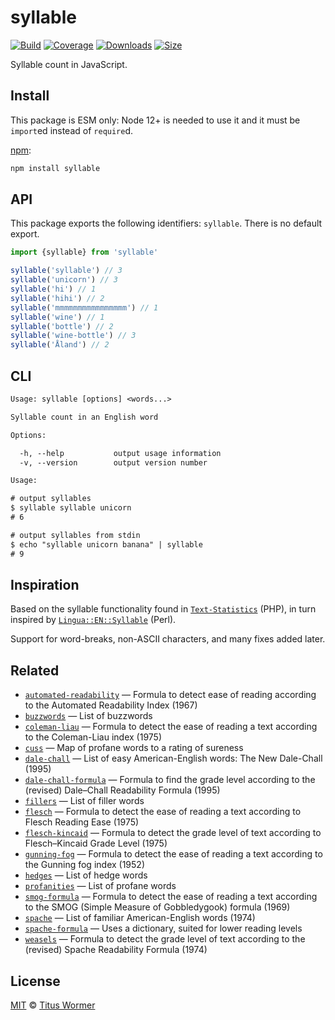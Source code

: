 # syllable

[![Build][build-badge]][build]
[![Coverage][coverage-badge]][coverage]
[![Downloads][downloads-badge]][downloads]
[![Size][size-badge]][size]

Syllable count in JavaScript.

## Install

This package is ESM only: Node 12+ is needed to use it and it must be `import`ed
instead of `require`d.

[npm][]:

```sh
npm install syllable
```

## API

This package exports the following identifiers: `syllable`.
There is no default export.

```js
import {syllable} from 'syllable'

syllable('syllable') // 3
syllable('unicorn') // 3
syllable('hi') // 1
syllable('hihi') // 2
syllable('mmmmmmmmmmmmmmmm') // 1
syllable('wine') // 1
syllable('bottle') // 2
syllable('wine-bottle') // 3
syllable('Åland') // 2
```

## CLI

```txt
Usage: syllable [options] <words...>

Syllable count in an English word

Options:

  -h, --help           output usage information
  -v, --version        output version number

Usage:

# output syllables
$ syllable syllable unicorn
# 6

# output syllables from stdin
$ echo "syllable unicorn banana" | syllable
# 9
```

## Inspiration

Based on the syllable functionality found in [`Text-Statistics`][stats] (PHP),
in turn inspired by [`Lingua::EN::Syllable`][lingua] (Perl).

Support for word-breaks, non-ASCII characters, and many fixes added later.

## Related

*   [`automated-readability`](https://github.com/words/automated-readability)
    — Formula to detect ease of reading according to the Automated Readability
    Index (1967)
*   [`buzzwords`](https://github.com/words/buzzwords)
    — List of buzzwords
*   [`coleman-liau`](https://github.com/words/coleman-liau)
    — Formula to detect the ease of reading a text according to the Coleman-Liau
    index (1975)
*   [`cuss`](https://github.com/words/cuss)
    — Map of profane words to a rating of sureness
*   [`dale-chall`](https://github.com/words/dale-chall)
    — List of easy American-English words: The New Dale-Chall (1995)
*   [`dale-chall-formula`](https://github.com/words/dale-chall-formula)
    — Formula to find the grade level according to the (revised) Dale–Chall
    Readability Formula (1995)
*   [`fillers`](https://github.com/words/fillers)
    — List of filler words
*   [`flesch`](https://github.com/words/flesch)
    — Formula to detect the ease of reading a text according to Flesch Reading
    Ease (1975)
*   [`flesch-kincaid`](https://github.com/words/flesch-kincaid)
    — Formula to detect the grade level of text according to Flesch–Kincaid
    Grade Level (1975)
*   [`gunning-fog`](https://github.com/words/gunning-fog)
    — Formula to detect the ease of reading a text according to the Gunning fog
    index (1952)
*   [`hedges`](https://github.com/words/hedges)
    — List of hedge words
*   [`profanities`](https://github.com/words/profanities)
    — List of profane words
*   [`smog-formula`](https://github.com/words/smog-formula)
    — Formula to detect the ease of reading a text according to the SMOG
    (Simple Measure of Gobbledygook) formula (1969)
*   [`spache`](https://github.com/words/spache)
    — List of familiar American-English words (1974)
*   [`spache-formula`](https://github.com/words/spache-formula)
    — Uses a dictionary, suited for lower reading levels
*   [`weasels`](https://github.com/words/weasels)
    — Formula to detect the grade level of text according to the (revised)
    Spache Readability Formula (1974)

## License

[MIT][license] © [Titus Wormer][author]

<!-- Definitions -->

[build-badge]: https://github.com/words/syllable/workflows/main/badge.svg

[build]: https://github.com/words/syllable/actions

[coverage-badge]: https://img.shields.io/codecov/c/github/words/syllable.svg

[coverage]: https://codecov.io/github/words/syllable

[downloads-badge]: https://img.shields.io/npm/dm/syllable.svg

[downloads]: https://www.npmjs.com/package/syllable

[size-badge]: https://img.shields.io/bundlephobia/minzip/syllable.svg

[size]: https://bundlephobia.com/result?p=syllable

[npm]: https://docs.npmjs.com/cli/install

[license]: license

[author]: https://wooorm.com

[stats]: https://github.com/DaveChild/Text-Statistics

[lingua]: https://metacpan.org/pod/Lingua::EN::Syllable
